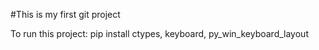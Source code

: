 #This is my first git project

To run this project:
    pip install ctypes, keyboard, py_win_keyboard_layout
